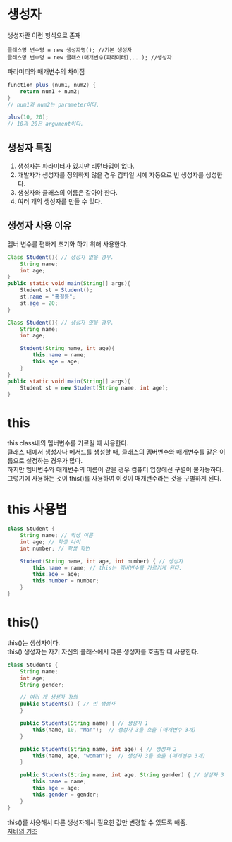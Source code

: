 생성자
===
생성자란 이런 형식으로 존재
```
클래스명 변수명 = new 생성자명(); //기본 생성자
클래스명 변수명 = new 클래스(매개변수(파라미터),...); //생성자
```
파라미터와 매개변수의 차이점
```java
function plus (num1, num2) {
	return num1 + num2;
}
// num1과 num2는 parameter이다.

plus(10, 20);
// 10과 20은 argument이다.  
```
## 생성자 특징  
1. 생성자는 파라미터가 있지만 리턴타입이 없다.  
2. 개발자가 생성자를 정의하지 않을 경우 컴파일 시에 자동으로 빈 생성자를 생성한다.  
3. 생성자와 클래스의 이름은 같아야 한다.  
4. 여러 개의 생성자를 만들 수 있다.  

## 생성자 사용 이유
멤버 변수를 편하게 초기화 하기 위해 사용한다.  

```java
Class Student(){ // 생성자 없을 경우.
    String name;
    int age;
}
public static void main(String[] args){
    Student st = Student();
    st.name = "홍길동";
    st.age = 20;
}
```
```java
Class Student(){ // 생성자 있을 경우.  
    String name;
    int age;

    Student(String name, int age){
        this.name = name;
        this.age = age;
    }
}
public static void main(String[] args){
    Student st = new Student(String name, int age);
}
```
this
===
this class내의 멤버변수를 가르킬 때 사용한다.  
클래스 내에서 생성자나 메서드를 생성할 때,  클래스의 멤버변수와 매개변수를 같은 이름으로 설정하는 경우가 많다.  
하지만 멤버변수와 매개변수의 이름이 같을 경우 컴퓨터 입장에선 구별이 불가능하다.  
그렇기에 사용하는 것이 this()를 사용하여 이것이 매개변수라는 것을 구별하게 된다.  

this 사용법
===
```java
class Student {
	String name; // 학생 이름
	int age; // 학생 나이
	int number; // 학생 학번

	Student(String name, int age, int number) { // 생성자
		this.name = name; // this는 멤버변수를 가르키게 된다.
		this.age = age;
		this.number = number;
	}
}
```
this()
===
this()는 생성자이다.  
this() 생성자는 자기 자신의 클래스에서 다른 생성자를 호출할 때 사용한다.  
```java
class Students {
    String name;
    int age;
    String gender;

    // 여러 개 생성자 정의
    public Students() { // 빈 생성자
    }

    public Students(String name) { // 생성자 1
        this(name, 10, "Man");  // 생성자 3을 호출 (매개변수 3개)
    }

    public Students(String name, int age) { // 생성자 2
        this(name, age, "woman");  // 생성자 3을 호출 (매개변수 3개)
    }

    public Students(String name, int age, String gender) { // 생성자 3
        this.name = name;
        this.age = age;
        this.gender = gender;
    }
}
```
this()를 사용해서 다른 생성자에서 필요한 값만 변경할 수 있도록 해줌.  
[자바의 기초](https://velog.io/@sunnamgung8/%EC%9E%90%EB%B0%94-%EC%83%9D%EC%84%B1%EC%9E%90Constructor)